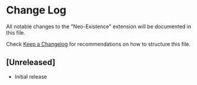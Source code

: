# Change Log

All notable changes to the "Neo-Existence" extension will be documented in this file.

Check [Keep a Changelog](http://keepachangelog.com/) for recommendations on how to structure this file.

## [Unreleased]

- Initial release
